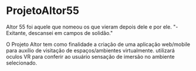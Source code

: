 # ProjetoAltor55
Altor 55 foi aquele que nomeou os que vieram depois dele e por ele. "-Exitante, descansei em campos de solidão."

O Projeto Altor tem como finalidade a criação de uma aplicação web/mobile para auxílio de visitação de espaços/ambientes virtualmente. utilizará oculos VR para conferir ao usuário sensação de imersão no ambiente selecionado.
